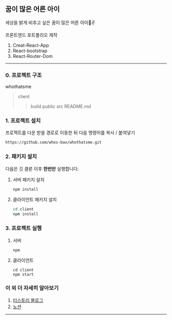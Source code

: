 ## 꿈이 많은 어른 아이

세상을 밝게 비추고 싶은 꿈이 많은 어른 아이🙏✌

프론트엔드 포트폴리오 제작

1. Creat-React-App
2. React-bootstrap
3. React-Router-Dom

<hr/>

### 0. 프로젝트 구조

whothatsme

> client
>
> > build
> > public
> > src
> > README.md

### 1. 프로젝트 설치

프로젝트를 다운 받을 경로로 이동한 뒤 다음 명령어를 복사 / 붙여넣기

```bash
https://github.com/whos-bax/whothatsme.git
```

### 2. 패키지 설치

다음은 깃 클론 이후 **한번만** 실행합니다.

1. 서버 패키지 설치
   ```bash
   npm install
   ```
2. 클라이언트 패키지 설치
   ```bash
   cd client
   npm install
   ```

### 3. 프로젝트 실행

1. 서버
   ```
   npm
   ```
2. 클라이언트
   ```
   cd client
   npm start
   ```

### 이 외 더 자세히 알아보기

1. [티스토리 블로그](https://whothatsme.tistory.com/)
2. [노션](https://whosbax.notion.site/0d558da814ad41efbf31fede4f410a5a)

<hr/>
